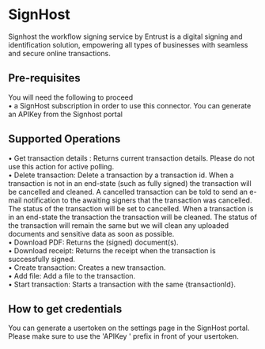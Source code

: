 # SignHost

Signhost the workflow signing service by Entrust is a digital signing and identification solution, empowering all types of businesses with seamless and secure online transactions.
 
## Pre-requisites

You will need the following to proceed</br>
• a SignHost subscription in order to use this connector. You can generate an APIKey from the Signhost portal

## Supported Operations

• Get transaction details : Returns current transaction details. Please do not use this action for active polling.</br>
• Delete transaction: Delete a transaction by a transaction id. When a transaction is not in an end-state (such as fully signed) the transaction will be cancelled and cleaned. A cancelled transaction can be told to send an e-mail notification to the awaiting signers that the transaction was cancelled. The status of the transaction will be set to cancelled. When a transaction is in an end-state the transaction the transaction will be cleaned. The status of the transaction will remain the same but we will clean any uploaded documents and sensitive data as soon as possible.</br>
• Download PDF: Returns the (signed) document(s).</br>
• Download receipt: Returns the receipt when the transaction is successfully signed.</br>
• Create transaction: Creates a new transaction.</br>
• Add file: Add a file to the transaction. </br>
• Start transaction: Starts a transaction with the same {transactionId}. </br>

## How to get credentials
You can generate a usertoken on the settings page in the SignHost portal. Please make sure to use the 'APIKey ' prefix in front of your usertoken.  

